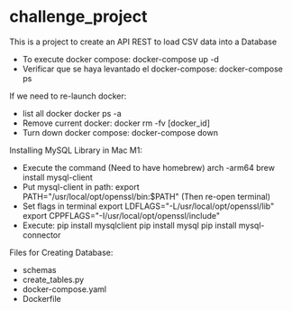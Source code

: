 # challenge_project
This is a project to create an API REST to load CSV data into a Database

- To execute docker compose:
docker-compose up -d
- Verificar que se haya levantado el docker-compose:
docker-compose ps

If we need to re-launch docker:
- list all docker docker ps -a
- Remove current docker: docker rm -fv [docker_id]
- Turn down docker compose: docker-compose down

Installing MySQL Library in Mac M1:

- Execute the command (Need to have homebrew)
arch -arm64 brew install mysql-client
- Put mysql-client in path:
export PATH="/usr/local/opt/openssl/bin:$PATH"
(Then re-open terminal)
- Set flags in terminal
export LDFLAGS="-L/usr/local/opt/openssl/lib"
export CPPFLAGS="-I/usr/local/opt/openssl/include"
- Execute:
pip install mysqlclient
pip install mysql
pip install mysql-connector

Files for Creating Database:
- schemas
- create_tables.py
- docker-compose.yaml
- Dockerfile
